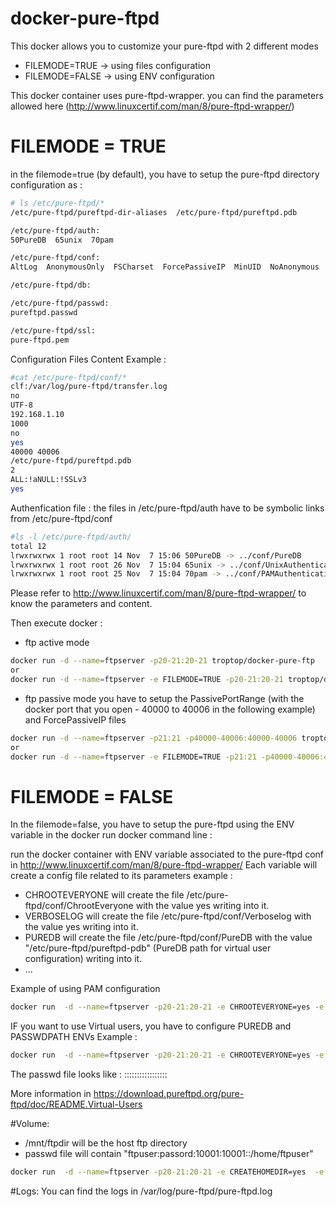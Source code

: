 # docker-pure-ftpd

This docker allows you to customize your pure-ftpd with 2 different modes
  - FILEMODE=TRUE -> using files configuration
  - FILEMODE=FALSE -> using ENV configuration

This docker container uses pure-ftpd-wrapper. you can find the parameters allowed here (http://www.linuxcertif.com/man/8/pure-ftpd-wrapper/)  

# FILEMODE = TRUE
in the filemode=true (by default), you have to setup the pure-ftpd directory configuration as :
```sh
# ls /etc/pure-ftpd/*
/etc/pure-ftpd/pureftpd-dir-aliases  /etc/pure-ftpd/pureftpd.pdb

/etc/pure-ftpd/auth:
50PureDB  65unix  70pam

/etc/pure-ftpd/conf:
AltLog	AnonymousOnly  FSCharset  ForcePassiveIP  MinUID  NoAnonymous  PAMAuthentication  PassivePortRange  PureDB  TLS  TLSCipherSuite  UnixAuthentication

/etc/pure-ftpd/db:

/etc/pure-ftpd/passwd:
pureftpd.passwd

/etc/pure-ftpd/ssl:
pure-ftpd.pem
```
Configuration Files Content Example :
```sh
#cat /etc/pure-ftpd/conf/*
clf:/var/log/pure-ftpd/transfer.log
no
UTF-8
192.168.1.10
1000
no
yes
40000 40006
/etc/pure-ftpd/pureftpd.pdb
2
ALL:!aNULL:!SSLv3
yes
```

Authenfication file :
the files in /etc/pure-ftpd/auth have to be symbolic links from /etc/pure-ftpd/conf 
```sh
#ls -l /etc/pure-ftpd/auth/
total 12
lrwxrwxrwx 1 root root 14 Nov  7 15:06 50PureDB -> ../conf/PureDB
lrwxrwxrwx 1 root root 26 Nov  7 15:04 65unix -> ../conf/UnixAuthentication
lrwxrwxrwx 1 root root 25 Nov  7 15:04 70pam -> ../conf/PAMAuthentication
```

Please refer to http://www.linuxcertif.com/man/8/pure-ftpd-wrapper/ to know the parameters and content.

Then execute docker :
  - ftp active mode 
```sh
docker run -d --name=ftpserver -p20-21:20-21 troptop/docker-pure-ftp
or
docker run -d --name=ftpserver -e FILEMODE=TRUE -p20-21:20-21 troptop/docker-pure-ftp
```
  - ftp passive mode 
  you have to setup the PassivePortRange (with the docker port that you open - 40000 to 40006 in the following example) and ForcePassiveIP files
```sh
docker run -d --name=ftpserver -p21:21 -p40000-40006:40000-40006 troptop/docker-pure-ftp
or
docker run -d --name=ftpserver -e FILEMODE=TRUE -p21:21 -p40000-40006:40000-40006 troptop/docker-pure-ftp
```

# FILEMODE = FALSE
In the filemode=false, you have to setup the pure-ftpd  using the ENV variable in the docker run docker command line :

run the docker container with ENV variable associated to the pure-ftpd conf in http://www.linuxcertif.com/man/8/pure-ftpd-wrapper/
Each variable will create a config file related to its parameters
example :
- CHROOTEVERYONE will create the file /etc/pure-ftpd/conf/ChrootEveryone with the value yes writing into it.
- VERBOSELOG will create the file /etc/pure-ftpd/conf/Verboselog with the value yes writing into it.
- PUREDB will create the file /etc/pure-ftpd/conf/PureDB with the value "/etc/pure-ftpd/pureftpd-pdb" (PureDB path for virtual user configuration) writing into it.
- ...
 
Example of using PAM configuration
```sh
docker run  -d --name=ftpserver -p20-21:20-21 -e CHROOTEVERYONE=yes -e CREATEHOMEDIR=yes -e NOANONYMOUS=yes -e NOCHMOD=yes -e PAMAUTHENTICATION=yes -e UNIXAUTHENTICATION=no -e VERBOSELOG=yes -e FILEMODE=false -e TLS=2  troptop/docker-pure-ftp
 ```
 
 IF you want to use Virtual users, you have to configure PUREDB and PASSWDPATH ENVs
 Example :
 ```sh
docker run  -d --name=ftpserver -p20-21:20-21 -e CHROOTEVERYONE=yes -e CREATEHOMEDIR=yes -e NOANONYMOUS=yes -e NOCHMOD=yes -e PAMAUTHENTICATION=no -e UNIXAUTHENTICATION=no -e VERBOSELOG=yes -e FILEMODE=false -e TLS=2 -e PUREDB='/etc/pure-ftpd/pureftpd.pdb' -e PASSWDPATH='/etc/pure-ftpd/passwd' -v /my/path/passwd:/etc/pure-ftpd/passwd /troptop/docker-pure-ftp
 ```
 
 The passwd file looks like :
 <account>:<password>:<uid>:<gid>:<gecos>:<home directory>:<upload
bandwidth>:<download bandwidth>:<upload ratio>:<download ratio>:<max number
of connections>:<files quota>:<size quota>:<authorized local IPs>:<refused
local IPs>:<authorized client IPs>:<refused client IPs>:<time
restrictions>

More information in https://download.pureftpd.org/pure-ftpd/doc/README.Virtual-Users

#Volume:
- /mnt/ftpdir will be the host ftp directory
- passwd file will contain "ftpuser:passord:10001:10001::/home/ftpuser"
```sh
docker run  -d --name=ftpserver -p20-21:20-21 -e CREATEHOMEDIR=yes  -e FILEMODE=false -e TLS=2 -e PUREDB='/etc/pure-ftpd/pureftpd.pdb' -e PASSWDPATH='/etc/pure-ftpd/passwd' -v /my/path/passwd:/etc/pure-ftpd/passwd -v /mnt/ftpdir:/home/ftpuser /troptop/docker-pure-ftp
```
 
#Logs:
You can find the logs in /var/log/pure-ftpd/pure-ftpd.log
